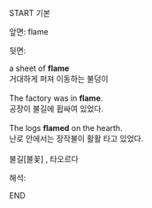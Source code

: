 START
기본

앞면:
flame


뒷면:
<div>a sheet of <strong>flame</strong> </div><div><div>거대하게 퍼져 이동하는 불덩이</div></div><div><br></div><div><div>The factory was in <strong>flame</strong>. </div><div><div>공장이 불길에 휩싸여 있었다.</div></div></div><div><br></div><div><div>The logs <b>flamed</b> on the hearth. </div><div>난로 안에서는 장작불이 활활 타고 있었다.</div></div><div><br></div><div>불길[불꽃] , 타오르다</div>


해석:
<!--ID: 1746614453940-->
END